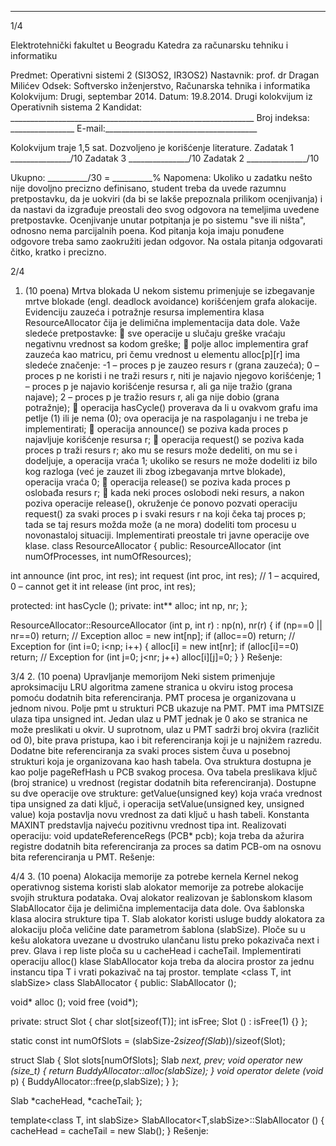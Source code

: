 --------------------------------------------------------------------------------


1/4 
 
Elektrotehnički fakultet u Beogradu 
Katedra za računarsku tehniku i informatiku 
 
Predmet: Operativni sistemi 2 (SI3OS2, IR3OS2) 
Nastavnik: prof. dr Dragan Milićev 
Odsek: Softversko inženjerstvo, Računarska tehnika i informatika 
Kolokvijum: Drugi, septembar 2014. 
Datum: 19.8.2014. 
Drugi kolokvijum iz Operativnih sistema 2 
Kandidat: _____________________________________________________________ 
Broj indeksa: ________________  E-mail:______________________________________ 
 
Kolokvijum traje 1,5 sat. Dozvoljeno je korišćenje literature. 
Zadatak 1 _______________/10   Zadatak 3 _______________/10 
Zadatak 2 _______________/10    
 
Ukupno: __________/30 = __________% 
Napomena: Ukoliko  u  zadatku  nešto  nije  dovoljno  precizno  definisano,  student  treba  da 
uvede razumnu pretpostavku, da je uokviri (da bi se lakše prepoznala prilikom ocenjivanja) i 
da  nastavi  da  izgrađuje  preostali  deo  svog  odgovora  na  temeljima  uvedene  pretpostavke. 
Ocenjivanje unutar potpitanja je po sistemu "sve ili ništa", odnosno nema parcijalnih poena. 
Kod pitanja koja imaju ponuđene odgovore treba samo zaokružiti jedan  odgovor.  Na  ostala 
pitanja odgovarati čitko, kratko i precizno. 
 

2/4 
1. (10 poena) Mrtva blokada 
U  nekom  sistemu  primenjuje  se  izbegavanje  mrtve  blokade  (engl. deadlock  avoidance) 
korišćenjem  grafa  alokacije.  Evidenciju  zauzeća  i  potražnje  resursa  implementira  klasa 
ResourceAllocator čija je delimična implementacija data dole. Važe sledeće pretpostavke: 
 sve operacije u slučaju greške vraćaju negativnu vrednost sa kodom greške; 
 polje alloc implementira  graf  zauzeća  kao  matricu,  pri  čemu  vrednost  u  elementu 
alloc[p][r] ima sledeće značenje: -1 – proces p je zauzeo resurs r (grana zauzeća); 0 
– proces p ne koristi i ne traži resurs r, niti je najavio njegovo korišćenje; 1 – proces p 
je najavio korišćenje resursa r, ali ga nije tražio (grana najave); 2 – proces p je tražio 
resurs r, ali ga nije dobio (grana potražnje); 
 operacija hasCycle() proverava da li u ovakvom grafu ima petlje (1) ili je nema (0); 
ova operacija je na raspolaganju i ne treba je implementirati; 
 operacija announce() se poziva kada proces p najavljuje korišćenje resursa r; 
 operacija request() se  poziva  kada  proces p traži  resurs r;  ako  mu  se  resurs  može 
dedeliti, on mu se i dodeljuje, a operacija vraća 1; ukoliko se resurs ne može dodeliti iz 
bilo kog razloga (već je zauzet ili zbog izbegavanja mrtve blokade), operacija vraća 0; 
 operacija release() se poziva kada proces p oslobađa resurs r; 
 kada neki proces oslobodi neki resurs, a nakon poziva operacije release(), okruženje 
će ponovo pozvati operaciju request() za svaki proces p i svaki resurs r na koji čeka 
taj  proces p;  tada  se  taj  resurs  možda  može  (a  ne  mora)  dodeliti  tom  procesu  u 
novonastaloj situaciji. 
Implementirati preostale tri javne operacije ove klase. 
class ResourceAllocator { 
public: 
  ResourceAllocator (int numOfProcesses, int numOfResources); 
 
  int announce (int proc, int res); 
  int request (int proc, int res);  // 1 – acquired, 0 – cannot get it 
  int release (int proc, int res); 
   
protected: 
  int hasCycle (); 
private: 
  int** alloc; 
  int np, nr; 
}; 
 
ResourceAllocator::ResourceAllocator (int p, int r) : np(n), nr(r) { 
  if (np==0 || nr==0) return; // Exception 
  alloc = new int[np]; 
  if (alloc==0) return; // Exception 
  for (int i=0; i<np; i++) { 
    alloc[i] = new int[nr]; 
    if (alloc[i]==0) return; // Exception 
    for (int j=0; j<nr; j++) alloc[i][j]=0; 
  } 
} 
Rešenje: 

3/4 
2. (10 poena) Upravljanje memorijom 
Neki sistem primenjuje aproksimaciju LRU algoritma zamene stranica u okviru istog procesa 
pomoću dodatnih bita referenciranja. 
PMT  procesa  je  organizovana  u  jednom  nivou.  Polje pmt u  strukturi  PCB  ukazuje  na  PMT. 
PMT ima PMTSIZE ulaza tipa unsigned int. Jedan ulaz u PMT jednak je 0 ako se stranica ne 
može preslikati u okvir. U suprotnom, ulaz u PMT sadrži broj okvira (različit od 0), bite prava 
pristupa, kao i bit referenciranja koji je u najnižem razredu. 
Dodatne   bite   referenciranja   za  svaki  proces  sistem čuva  u  posebnoj  strukturi  koja  je 
organizovana  kao hash tabela.  Ova  struktura  dostupna  je  kao  polje pageRefHash u  PCB 
svakog procesa. Ova tabela preslikava ključ (broj stranice) u vrednost (registar dodatnih bita 
referenciranja).  Dostupne  su  dve  operacije ove  strukture: getValue(unsigned  key) koja 
vraća vrednost tipa unsigned za dati ključ, i operacija setValue(unsigned key, unsigned 
value) koja postavlja novu vrednost za dati ključ u hash tabeli. Konstanta MAXINT predstavlja 
najveću pozitivnu vrednost tipa int. 
Realizovati operaciju: 
void updateReferenceRegs (PCB* pcb); 
koja  treba  da  ažurira  registre  dodatnih  bita  referenciranja  za  proces  sa  datim  PCB-om  na 
osnovu bita referenciranja u PMT. 
Rešenje: 
 

4/4 
3. (10 poena) Alokacija memorije za potrebe kernela 
Kernel  nekog  operativnog  sistema  koristi slab alokator  memorije  za  potrebe  alokacije  svojih 
struktura  podataka.  Ovaj  alokator  realizovan  je  šablonskom  klasom SlabAllocator čija  je 
delimična  implementacija  data  dole.  Ova  šablonska  klasa  alocira  strukture  tipa T. Slab 
alokator  koristi  usluge buddy alokatora za alokaciju ploča veličine date parametrom  šablona 
(slabSize). Ploče su u kešu alokatora uvezane u dvostruko ulančanu listu preko pokazivača 
next i prev. Glava i rep liste ploča su u cacheHead i cacheTail. 
Implementirati operaciju alloc() klase SlabAllocator koja treba da alocira prostor za jednu 
instancu tipa T i vrati pokazivač na taj prostor. 
template <class T, int slabSize> 
class SlabAllocator { 
public: 
  SlabAllocator (); 
 
  void* alloc (); 
  void  free (void*); 
 
private: 
  struct Slot { 
    char slot[sizeof(T)]; 
    int isFree; 
    Slot () : isFree(1) {} 
  }; 
 
  static const int numOfSlots = (slabSize-2*sizeof(Slab*))/sizeof(Slot); 
 
  struct Slab { 
    Slot slots[numOfSlots]; 
    Slab *next, *prev; 
    void* operator new (size_t) { return BuddyAllocator::alloc(slabSize); } 
    void  operator delete (void* p) { BuddyAllocator::free(p,slabSize); } 
  }; 
 
  Slab *cacheHead, *cacheTail; 
}; 
 
template<class T, int slabSize> 
SlabAllocator<T,slabSize>::SlabAllocator () { 
  cacheHead = cacheTail = new Slab(); 
} 
Rešenje: 
 